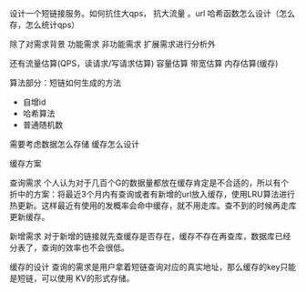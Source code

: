 设计一个短链接服务。如何抗住大qps， 抗大流量 。url 哈希函数怎么设计（怎么存，怎么统计qps）


除了对需求背景 功能需求 非功能需求 扩展需求进行分析外

还有流量估算(QPS，读请求/写请求估算) 容量估算 带宽估算 内存估算(缓存)

算法部分：短链如何生成的方法

- 自增id
- 哈希算法
- 普通随机数

需要考虑数据怎么存储 缓存怎么设计

缓存方案

查询需求
个人认为对于几百个G的数据量都放在缓存肯定是不合适的，所以有个折中的方案：将最近3个月内有查询或者有新增的url放入缓存，使用LRU算法进行热更新。这样最近有使用的发概率会命中缓存，就不用走库。查不到的时候再走库更新缓存。

新增需求
对于新增的链接就先查缓存是否存在，缓存不存在再查库，数据库已经分表了，查询的效率也不会很低。

缓存的设计
查询的需求是用户拿着短链查询对应的真实地址，那么缓存的key只能是短链，可以使用 KV的形式存储。
